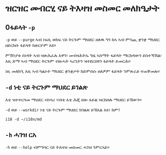 # ዝርዝር መብርሂ ናይ ትእዛዝ መስመር መለክዒታት

## 0ፋይላት `-p`

`-p` ወይ `--purge` ኣብ ነፍሲ ወከፍ ናይ ትርጉም ማህደር ዘለዉ ግን ከኣ ኣብ ምንጪ ቋንቋ ማህደር ዘይርከቡ ፋይላት ከጽርዮም እዩ።

ምኽንያቱ ሰነዳት ኣብ ዝጽሕፈሉ እዋን፡ መብዛሕትኡ ግዜ ኣስማት ፋይላት ማርክዳውን ይስተኻኸል፡ እዚ ድማ ኣብ ማህደር ትርጉም ብዙሓት ኣረጊትን ዝተደርበዩን ፋይላት ይመርሕ።

ነዚ መለክዒ እዚ ኣብ ካልኦት ማህደር ቋንቋታት ክድምሰሱ ዘለዎም ፋይላት ንምጽራይ ተጠቐመሉ።

## `-d` ነቲ ናይ ትርጉም ማህደር ይገልጽ

እቲ ዝተተርጎመ ማህደር ብነባሪ ናብቲ እቲ ሕጂ ዘሎ ፋይል ዝርከበሉ ማህደር ይኸውን።

`-d` ወይ `--workdir` ነቲ ናይ ትርጉም ማህደር ክገልጽ ይኽእል እዩ፣ ከም፤

```
i18 -d ~/i18n/md
```

## `-h` ሓገዝ ርአ

`-h` ወይ `--help` ብምግባር ናይ ትእዛዝ መስመር ሓገዝ ንምርኣይ።